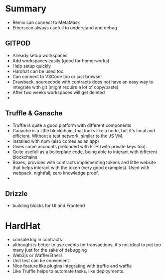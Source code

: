 # Summary

- Remix can connect to MetaMask
- Etherscan always usefull to understand and debug

## GITPOD
- Already setup workspaces
- Add workspaces easily (good for homerworks)
- Help setup quickly
- Hardhat can be used too
- Can connect to VSCode too or just browser
- Drawback, sourcecode with contracts does not have an easy way to integrate with git (might require a lot of copy/paste)
- After two weeks workspaces will get deleted
- 


## Truffle & Ganache
- Truffle is quite a good platform with different components
- Ganache is a little blockchain, that looks like a node, but it's local and efficient. Without a test network, similar to the JS VM.
- installed with npm (also comes as an app)
- Gives some accounts preloaded with ETH (with private keys too).
- Quite usefull as a boilerplate code, being able to interact with different blockchains
- Boxes, provides with contracts implementing tokens and little website that helps interact with the token (very good examples). Used with webpack. nightfall, zero knowledge proof.
- 

## Drizzle
- building blocks for UI and Frontend



# HardHat
- console.log in contracts
- althought is better to use events for transactions, it's not ideal to put too many just for the sake of debugging
- Web3js or Waffle/Ethers
- Unit test can be convenient
- Nice feature like plugins integrating with truffle and waffle
- Like Truffle helps to automate tasks, like deployments.